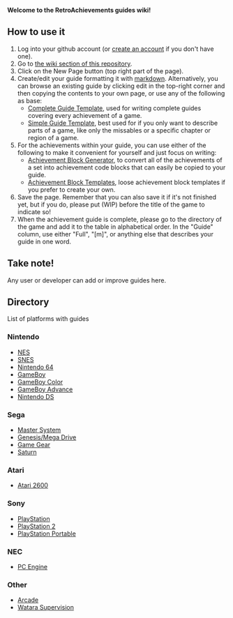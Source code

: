**Welcome to the RetroAchievements guides wiki!**

## How to use it

1. Log into your github account (or [create an account](https://github.com/join) if you don't have one).
2. Go to [the wiki section of this repository](https://github.com/RetroAchievements/guides/wiki).
3. Click on the New Page button (top right part of the page).
4. Create/edit your guide formatting it with [markdown](https://commonmark.org/help/). Alternatively, you can browse an existing guide by clicking edit in the top-right corner and then copying the contents to your own page, or use any of the following as base:
   * [Complete Guide Template](https://github.com/RetroAchievements/guides/wiki/Achievement-Guide-template-(Full)), used for writing complete guides covering every achievement of a game.
   * [Simple Guide Template](https://github.com/RetroAchievements/guides/wiki/Achievement-Guide-Template-(Simple)), best used for if you only want to describe parts of a game, like only the missables or a specific chapter or region of a game.
5. For the achievements within your guide, you can use either of the following to make it convenient for yourself and just focus on writing:
   * [Achievement Block Generator](https://raguides-template-generator.vercel.app/), to convert all of the achievements of a set into achievement code blocks that can easily be copied to your guide.
   * [Achievement Block Templates](https://github.com/RetroAchievements/guides/wiki/Achievement-Code-Blocks), loose achievement block templates if you prefer to create your own.
6. Save the page. Remember that you can also save it if it's not finished yet, but if you do, please put (WIP) before the title of the game to indicate so!
7. When the achievement guide is complete, please go to the directory of the game and add it to the table in alphabetical order. In the "Guide" column, use either "Full", "[m]", or anything else that describes your guide in one word.

## Take note!
Any user or developer can add or improve guides here.

## Directory
List of platforms with guides

### Nintendo
* [NES](NES)
* [SNES](SNES)
* [Nintendo 64](Nintendo-64)
* [GameBoy](Game-Boy)
* [GameBoy Color](Game-Boy-Color)
* [GameBoy Advance](Game-Boy-Advance)
* [Nintendo DS](Nintendo-DS)

### Sega
* [Master System](https://github.com/RetroAchievements/guides/wiki/Master-System)
* [Genesis/Mega Drive](Mega-Drive)
* [Game Gear](Game-Gear)
* [Saturn](Saturn)


### Atari
* [Atari 2600](Atari-2600)

### Sony
* [PlayStation](PlayStation)
* [PlayStation 2](PlayStation-2)
* [PlayStation Portable](PlayStation-Portable)


### NEC
* [PC Engine](PC-Engine)

### Other
* [Arcade](Arcade)
* [Watara Supervision](Watara-Supervision)